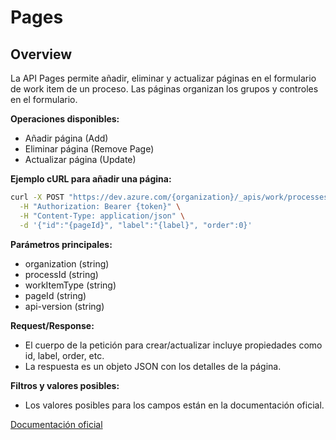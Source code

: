 # Pages

## Overview
La API Pages permite añadir, eliminar y actualizar páginas en el formulario de work item de un proceso. Las páginas organizan los grupos y controles en el formulario.

**Operaciones disponibles:**
- Añadir página (Add)
- Eliminar página (Remove Page)
- Actualizar página (Update)

**Ejemplo cURL para añadir una página:**
```bash
curl -X POST "https://dev.azure.com/{organization}/_apis/work/processes/{processId}/workItemTypes/{workItemType}/layout/pages?api-version=7.2-preview.1" \
  -H "Authorization: Bearer {token}" \
  -H "Content-Type: application/json" \
  -d '{"id":"{pageId}", "label":"{label}", "order":0}'
```

**Parámetros principales:**
- organization (string)
- processId (string)
- workItemType (string)
- pageId (string)
- api-version (string)

**Request/Response:**
- El cuerpo de la petición para crear/actualizar incluye propiedades como id, label, order, etc.
- La respuesta es un objeto JSON con los detalles de la página.

**Filtros y valores posibles:**
- Los valores posibles para los campos están en la documentación oficial.

[Documentación oficial](https://learn.microsoft.com/en-us/rest/api/azure/devops/processes/pages?view=azure-devops-rest-7.2)
